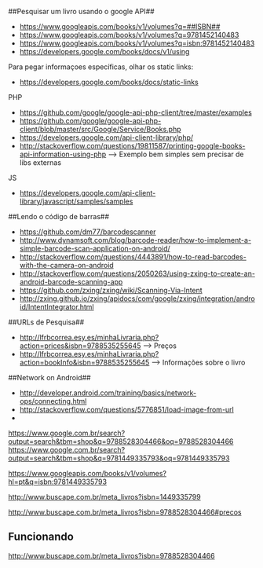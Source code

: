 ##Pesquisar um livro usando o google API##

* https://www.googleapis.com/books/v1/volumes?q=##ISBN##
* https://www.googleapis.com/books/v1/volumes?q=9781452140483
* https://www.googleapis.com/books/v1/volumes?q=isbn:9781452140483
* https://developers.google.com/books/docs/v1/using

Para pegar informaçoes específicas, olhar os static links:
* https://developers.google.com/books/docs/static-links


PHP
* https://github.com/google/google-api-php-client/tree/master/examples
* https://github.com/google/google-api-php-client/blob/master/src/Google/Service/Books.php
* https://developers.google.com/api-client-library/php/
* http://stackoverflow.com/questions/19811587/printing-google-books-api-information-using-php --> Exemplo bem simples sem precisar de libs externas

JS
* https://developers.google.com/api-client-library/javascript/samples/samples


##Lendo o código de barras##

* https://github.com/dm77/barcodescanner
* http://www.dynamsoft.com/blog/barcode-reader/how-to-implement-a-simple-barcode-scan-application-on-android/
* http://stackoverflow.com/questions/4443891/how-to-read-barcodes-with-the-camera-on-android
* http://stackoverflow.com/questions/2050263/using-zxing-to-create-an-android-barcode-scanning-app
* https://github.com/zxing/zxing/wiki/Scanning-Via-Intent
* http://zxing.github.io/zxing/apidocs/com/google/zxing/integration/android/IntentIntegrator.html
 

##URLs de Pesquisa##
* http://lfrbcorrea.esy.es/minhaLivraria.php?action=prices&isbn=9788535255645 --> Preços
* http://lfrbcorrea.esy.es/minhaLivraria.php?action=bookInfo&isbn=9788535255645 --> Informações sobre o livro

##Network on Android##
* http://developer.android.com/training/basics/network-ops/connecting.html
* http://stackoverflow.com/questions/5776851/load-image-from-url
* 



https://www.google.com.br/search?output=search&tbm=shop&q=9788528304466&oq=9788528304466
https://www.google.com.br/search?output=search&tbm=shop&q=9781449335793&oq=9781449335793

https://www.googleapis.com/books/v1/volumes?hl=pt&q=isbn:9781449335793


http://www.buscape.com.br/meta_livros?isbn=1449335799

http://www.buscape.com.br/meta_livros?isbn=9788528304466#precos

Funcionando
--------------------
http://www.buscape.com.br/meta_livros?isbn=9788528304466
